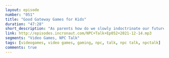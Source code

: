 ```yaml
---
layout: episode
number: "051"
title: "Good Gateway Games for Kids"
duration: "47:28"
short_description: "As parents how do we slowly indoctrinate our future generations into gaming?"
link: http://episodes.incronaut.com/NPC+Talk+Ep052+2021-12-14.mp3
segments: "Video Games, NPC Talk"
tags: [videogames, video games, gaming, npc, talk, npc talk, npctalk]
comments: true
---
```



